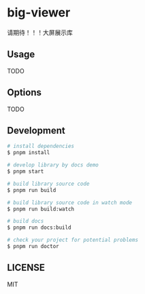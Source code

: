 # big-viewer

[//]: # ([![NPM version]&#40;https://img.shields.io/npm/v/big-viewer.svg?style=flat&#41;]&#40;https://npmjs.org/package/big-viewer&#41;)

[//]: # ([![NPM downloads]&#40;http://img.shields.io/npm/dm/big-viewer.svg?style=flat&#41;]&#40;https://npmjs.org/package/big-viewer&#41;)


请期待！！！大屏展示库

## Usage

TODO

## Options

TODO

## Development

```bash
# install dependencies
$ pnpm install

# develop library by docs demo
$ pnpm start

# build library source code
$ pnpm run build

# build library source code in watch mode
$ pnpm run build:watch

# build docs
$ pnpm run docs:build

# check your project for potential problems
$ pnpm run doctor
```

## LICENSE

MIT
